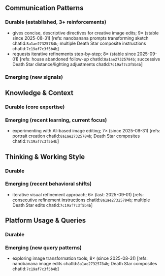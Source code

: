 ## Communication Patterns
### Durable (established, 3+ reinforcements)
- gives concise, descriptive directives for creative image edits; 9× (stable since 2025-08-31) [refs: nanobanana prompts transforming sketch chatId:`8a1ae27325784b`; multiple Death Star composite instructions chatId:`7c19af7c3f5b4b`]
- requests iterative refinements step-by-step; 8× (stable since 2025-09-01) [refs: house abandoned follow-up chatId:`8a1ae27325784b`; successive Death Star distance/lighting adjustments chatId:`7c19af7c3f5b4b`]

### Emerging (new signals)

## Knowledge & Context
### Durable (core expertise)

### Emerging (recent learning, current focus)
- experimenting with AI-based image editing; 7× (since 2025-08-31) [refs: portrait creation chatId:`8a1ae27325784b`; Death Star composites chatId:`7c19af7c3f5b4b`]

## Thinking & Working Style
### Durable

### Emerging (recent behavioral shifts)
- iterative visual refinement approach; 6× (last: 2025-09-01) [refs: consecutive refinement instructions chatId:`8a1ae27325784b`; multiple Death Star edits chatId:`7c19af7c3f5b4b`]

## Platform Usage & Queries
### Durable

### Emerging (new query patterns)
- exploring image transformation tools; 8× (since 2025-08-31) [refs: nanobanana image edits chatId:`8a1ae27325784b`; Death Star composites chatId:`7c19af7c3f5b4b`]
